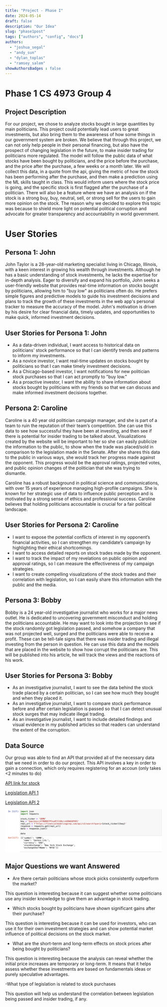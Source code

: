 ```yaml
---
title: "Project - Phase I"
date: 2024-05-14
draft: false
description: "Our Idea"
slug: "phase1post"
tags: ["authors", "config", "docs"]
authors:
  - "joshua_segal"
  - "andy_sun"
  - "dylan_toplas"
  - "ramsey_salem"
showAuthorsBadges : false
---
```


# Phase 1 CS 4973 Group 4

## Project Description

For our project, we chose to analyze stocks bought in large quantities by main politicians. This project could potentially lead users to great investments, but also bring them to the awareness of how some things in our government system are broken. We believe that through this project, we can not only help people in their personal financing, but also have the prospect of changing legislation in the future, to make insider trading for politicians more regulated. The model will follow the public data of what stocks have been bought by politicians, and the price before the purchase, and the price after the purchase, a few weeks or a month later. We will collect this data, in a quote from the api, giving the metric of how the stock has been performing after the purchase, and then make a prediction using the ML skills taught in class. This would inform users where the stock price is going, and the specific stock is first flagged after the purchase of a politician. There will also be a feature where we have an analysis on if the stock is a strong buy, buy, neutral, sell, or strong sell for the users to gain more opinion on the stock. The reason why we decided to explore this topic was because to shield more light on potential political corruption and advocate for greater transparency and accountability in world government.


# User Stories
## Persona 1: John
John Taylor is a 28-year-old marketing specialist living in Chicago, Illinois, with a keen interest in growing his wealth through investments. Although he has a basic understanding of stock investments, he lacks the expertise for in-depth analysis. Eager to diversify and expand his portfolio, John seeks a user-friendly website that provides real-time information on stocks bought by politicians, allowing him to "buy low" as politicians often do. He prefers simple figures and predictive models to guide his investment decisions and plans to track the growth of these investments in the web app's personal tracker to measure the accuracy of the model. John's motivation is driven by his desire for clear financial data, timely updates, and opportunities to make quick, informed investment decisions.

## User Stories for Persona 1: John
- As a data-driven individual, I want access to historical data on politicians' stock performance so that I can identify trends and patterns to inform my investments.
- As a novice investor, I want real-time updates on stocks bought by politicians so that I can make timely investment decisions.
- As a Chicago-based investor, I want notifications for new politician stock purchases so that I can act promptly to "buy low."
- As a proactive investor, I want the ability to share information about stocks bought by politicians with my friends so that we can discuss and make informed investment decisions together.

## Persona 2: Caroline
Caroline is a 40 year old politician campaign manager, and she is part of a team to ruin the reputation of their team’s competition. She can use this data to see how successful they have been at investing, and then see if there is potential for insider trading to be talked about. Visualizations created by the website will be important to her so she can easily publicize the information to the public, to show when the trade was placed/sold in comparison to the legislation made in the Senate. After she shares this data to the public in various ways, she would track her progress made against the opponent. This progress would be the approval ratings, projected votes, and public opinion changes of the politician that she was trying to dismantle.

Caroline has a robust background in political science and communications, with over 15 years of experience managing high-profile campaigns. She is known for her strategic use of data to influence public perception and is motivated by a strong sense of ethics and professional success. Caroline believes that holding politicians accountable is crucial for a fair political landscape. 

## User Stories for Persona 2: Caroline
- I want to expose the potential conflicts of interest in my opponent’s financial activities, so I can strengthen my candidate’s campaign by highlighting their ethical shortcomings.
- I want to access detailed reports on stock trades made by the opponent.
- I want to track the impact of my revelations on public opinion and approval ratings, so I can measure the effectiveness of my campaign strategies.
- I want to create compelling visualizations of the stock trades and their correlation with legislation, so I can easily share this information with the public and the media.



## Persona 3: Bobby

Bobby is a 24 year-old investigative journalist who works for a major news outlet.
He is dedicated to uncovering government misconduct and holding the politicians accountable. He may want to look into the projection to see if the stock randomly got legislation passed, and somehow a company that was not projected well, surged and the politicians were able to receive a profit. These can be tell-tale signs that there was insider trading and illegal investing from the person in question. He can use this data and the models that are placed in the website to show how corrupt the politicians are. This will be published into his article, he will track the views and the reactions of his work. 

## User Stories for Persona 3: Bobby
- As an investigative journalist, I want to see the data behind the stock trade placed by a certain politician, so I can see how much they bought and when they placed it.
- As an investigative journalist, I want to compare stock performance before and after certain legislation is passed so that I can detect unusual stock surges that may indicate illegal trading.
- As an investigative journalist, I want to include detailed findings and visual evidence in my published articles so that readers can understand the extent of the corruption.



## Data Source

Our group was able to find an API that provided all of the necessary data that we need in order to do our project. This API involves a key in order to gain a connection, which only requires registering for an accoun (only takes <2 minutes to do) 

[API link for stock](https://site.financialmodelingprep.com/developer/docs) 

[Legislation API 1](https://legiscan.com/legiscan)

[Legislation API 2](https://www.propublica.org/datastore/apis)

![api connection](static/api_connection.png)

## Major Questions we want Answered

- Are there certain politicians whose stock picks consistently outperform the market?

This question is interesting because it can suggest whether some politicians use any insider knowledge to give them an advantage in stock trading.

- Which stocks bought by politicians have shown significant gains after their purchase?

This question is interesting because it can be used for investors, who can use it for their own investment strategies and can show potential market influence of political decisions on the stock market.

- What are the short-term and long-term effects on stock prices after being bought by politicians?

This question is interesting because the analysis can reveal whether the initial price increases are temporary or long-term. It means that it helps assess whether these investments are based on fundamentals ideas or purely speculative advantages.

-What type of legislation is related to stock purchases

This question will help us understand the correlation between legislation being passed and insider trading, if any.
